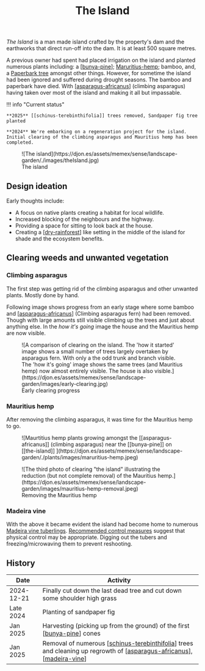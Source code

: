 ﻿---
backlinks:
- title: The Dam
  url: /memex/sense/landscape-garden/the-dam.html
- title: Wood duck meadows
  url: /memex/sense/landscape-garden/wood-duck-meadows.html
- title: Alphitonia excelsa (aka Soap tree, red ash)
  url: /memex/sense/landscape-garden/plants/alphitonia-excelsa.html
- title: Common Rush
  url: /memex/sense/landscape-garden/plants/common-rush.html
- title: Schinus Terebinthifolia (Brazilian pepper tree)
  url: /memex/sense/landscape-garden/plants/schinus-terebinthifolia.html
- title: Asparagus africanus (Climbing asparagus fern)
  url: /memex/sense/landscape-garden/plants/asparagus-africanus.html
- title: Brachychiton acerifolius (Illawarra flame tree)
  url: /memex/sense/landscape-garden/plants/brachychiton-acerifolius.html
- title: Bunya Pine
  url: /memex/sense/landscape-garden/plants/bunya-pine.html
- title: Muehlenbeckia platyclada (aka Ribbonbush)
  url: /memex/sense/landscape-garden/plants/muehlenbeckia-platyclada.html
- title: Solanum mauritianum (aka Wild tobacco tree)
  url: /memex/sense/landscape-garden/plants/solanum-mauritianum.html
- title: Schotia brachypetala (Drunken Parrot Tree)
  url: /memex/sense/landscape-garden/plants/schotia-brachypetala.html
- title: Madeira vine (Anredera cordifolia)
  url: /memex/sense/landscape-garden/plants/madeira-vine.html
- title: Senegal knotweed (Persicaria senegalensis)
  url: /memex/sense/landscape-garden/plants/persicaria-senegalensis.html
- title: Sandpaper fig - The island
  url: /memex/sense/landscape-garden/individual-plants/island-sandpaper-fig.html
- title: The original island bunya pine
  url: /memex/sense/landscape-garden/individual-plants/the-original-island-bunya-pine.html
- title: Individual plants
  url: /memex/sense/landscape-garden/individual-plants/individual-plants.html
tags:
- gardens
- sense
- landscape
title: The Island
type: zone
---
_The Island_ is a man made island crafted by the property's dam and the earthworks that direct run-off into the dam. It is at least 500 square metres. 

A previous owner had spent had placed irrigation on the island and planted numerous plants including: a [[bunya-pine]]; [Maruritius-hemp](https://en.wikipedia.org/wiki/Furcraea_foetida); bamboo, and, a [Paperbark tree](https://en.wikipedia.org/wiki/Melaleuca_quinquenervia) amongst other things. However, for sometime the island had been ignored and suffered during drought seasons. The bamboo and paperbark have died. With [[asparagus-africanus]] (climbing asparagus) having taken over most of the island and making it all but impassable.

!!! info "Current status"

    **2025** [[schinus-terebinthifolia]] trees removed, Sandpaper fig tree planted

    **2024** We're embarking on a regeneration project for the island. Initial clearing of the climbing asparagus and Mauritius hemp has been completed. 


<figure markdown>
![The island](https://djon.es/assets/memex/sense/landscape-garden/./images/theIsland.jpg)
<figcaption>The island</figcaption>
</figure>

## Design ideation

Early thoughts include:

- A focus on native plants creating a habitat for local wildlife.
- Increased blocking of the neighbours and the highway.
- Providing a space for sitting to look back at the house.
- Creating a [[dry-rainforest]] like setting in the middle of the island for shade and the ecosystem benefits.

## Clearing weeds and unwanted vegetation

### Climbing asparagus

The first step was getting rid of the climbing asparagus and other unwanted plants. Mostly done by hand.

Following image shows progress from an early stage where some bamboo and [[asparagus-africanus]] (Climbing asparagus fern) had been removed. Though with large amounts still visible climbing up the trees and just about anything else. In the _how it's going_ image the house and the Mauritius hemp are now visible.

<figure markdown>
![A comparison of clearing on the island. The 'how it started' image shows a small number of trees largely overtaken by asparagus fern. With only a the odd trunk and branch visible. The 'how it's going' image shows the same trees (and Mauritius hemp) now almost entirely visible. The house is also visible.](https://djon.es/assets/memex/sense/landscape-garden/images/early-clearing.jpg)
<figcaption>Early clearing progress</figcaption>
</figure>

### Mauritius hemp

After removing the climbing asparagus, it was time for the Mauritius hemp to go.

<figure markdown>
![Maurtitius hemp plants growing amongst the [[asparagus-africanus]] (climbing asparagus) near the [[bunya-pine]] on [[the-island]] ](https://djon.es/assets/memex/sense/landscape-garden/./plants/images/maruritius-hemp.jpeg)
<caption></caption>
</figure>

<figure markdown>
![The third photo of clearing "the island" illustrating the reduction (but not complete removal) of the Mauritius hemp.](https://djon.es/assets/memex/sense/landscape-garden/images/mauritius-hemp-removal.jpeg)
<figcaption>Removing the Mauritius hemp</figcaption>
</figure>

### Madeira vine

With the above it became evident the island had become home to numerous [Madeira vine tuberlings](https://weeds.brisbane.qld.gov.au/weeds/madeira-vine). [Recommended control measures](https://www.publications.qld.gov.au/ckan-publications-attachments-prod/resources/71a76eb4-d6eb-4d75-870f-14fee5b13839/madeira-vine.pdf?ETag=209013df91fcee28410bbf693318c772) suggest that physical control may be appropriate. Digging out the tubers and freezing/microwaving them to prevent reshooting.

## History

| Date | Activity | 
| --- | --- |
| 2024-12-21 | Finally cut down the last dead tree and cut down some shoulder high grass |
| Late 2024 | Planting of sandpaper fig |
| Jan 2025 | Harvesting (picking up from the ground) of the first [[bunya-pine]] cones |
| Jan 2025 | Removal of numerous [[schinus-terebinthifolia]] trees and cleaning up regrowth of [[asparagus-africanus]], [[madeira-vine]] |


[//begin]: # "Autogenerated link references for markdown compatibility"
[bunya-pine]: plants/bunya-pine "Bunya Pine"
[asparagus-africanus]: plants/asparagus-africanus "Asparagus africanus (Climbing asparagus fern)"
[dry-rainforest]: dry-rainforest "Dry Rainforest"
[schinus-terebinthifolia]: plants/schinus-terebinthifolia "Schinus Terebinthifolia (Brazilian pepper tree)"
[madeira-vine]: plants/madeira-vine "Madeira vine (Anredera cordifolia)"
[//end]: # "Autogenerated link references"